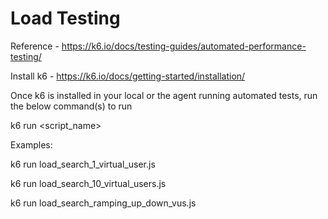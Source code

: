 # Load Testing

Reference - https://k6.io/docs/testing-guides/automated-performance-testing/

Install k6 - https://k6.io/docs/getting-started/installation/

Once k6 is installed in your local or the agent running automated tests, run the below command(s) to run 

k6 run <script_name>

Examples:

k6 run load_search_1_virtual_user.js

k6 run load_search_10_virtual_users.js

k6 run load_search_ramping_up_down_vus.js